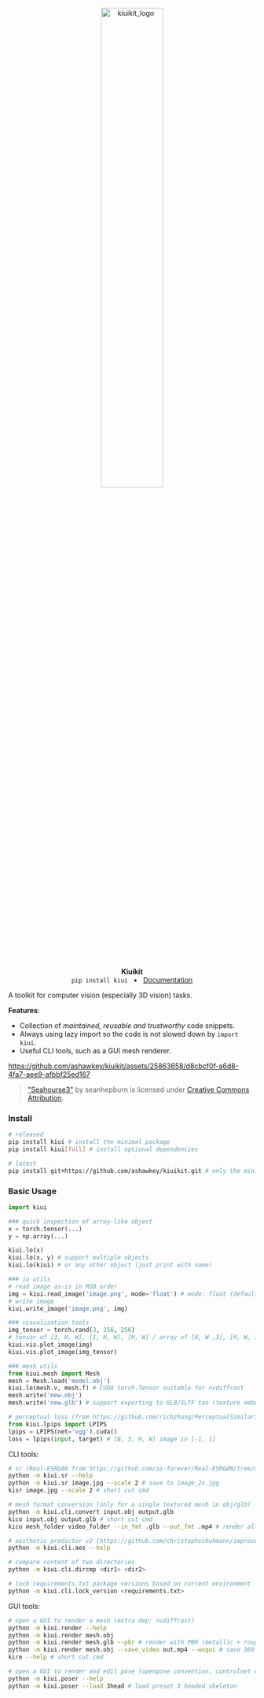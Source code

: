 <p align="center">
    <picture>
    <img alt="kiuikit_logo" src="docs/source/_static/logo.png" width="50%">
    </picture>
    </br>
    <b>Kiuikit</b>
    </br>
    <code>pip install kiui</code>
    &nbsp;&nbsp;&bull;&nbsp;&nbsp;
    <a href="https://kit.kiui.moe/">Documentation</a>
</p>

A toolkit for computer vision (especially 3D vision) tasks.

**Features**:
* Collection of *maintained, reusable and trustworthy* code snippets.
* Always using lazy import so the code is not slowed down by `import kiui`.
* Useful CLI tools, such as a GUI mesh renderer.

https://github.com/ashawkey/kiuikit/assets/25863658/d8cbcf0f-a6d8-4fa7-aee9-afbbf25ed167

> ["Seahourse3"](https://skfb.ly/6TwFv) by seanhepburn is licensed under [Creative Commons Attribution](http://creativecommons.org/licenses/by/4.0/).

### Install

```bash
# released
pip install kiui # install the minimal package
pip install kiui[full] # install optional dependencies

# latest
pip install git+https://github.com/ashawkey/kiuikit.git # only the minimal package
```

### Basic Usage

```python
import kiui

### quick inspection of array-like object
x = torch.tensor(...)
y = np.array(...)

kiui.lo(x)
kiui.lo(x, y) # support multiple objects
kiui.lo(kiui) # or any other object (just print with name)

### io utils
# read image as-is in RGB order
img = kiui.read_image('image.png', mode='float') # mode: float (default), pil, uint8, tensor
# write image
kiui.write_image('image.png', img)

### visualization tools
img_tensor = torch.rand(3, 256, 256) 
# tensor of [3, H, W], [1, H, W], [H, W] / array of [H, W ,3], [H, W, 1], [H, W] in [0, 1]
kiui.vis.plot_image(img)
kiui.vis.plot_image(img_tensor)

### mesh utils
from kiui.mesh import Mesh
mesh = Mesh.load('model.obj')
kiui.lo(mesh.v, mesh.f) # CUDA torch.Tensor suitable for nvdiffrast
mesh.write('new.obj')
mesh.write('new.glb') # support exporting to GLB/GLTF too (texture embedded).

# perceptual loss (from https://github.com/richzhang/PerceptualSimilarity)
from kiui.lpips import LPIPS
lpips = LPIPS(net='vgg').cuda()
loss = lpips(input, target) # [B, 3, H, W] image in [-1, 1]
```

CLI tools:
```bash
# sr (Real-ESRGAN from https://github.com/ai-forever/Real-ESRGAN/tree/main)
python -m kiui.sr --help
python -m kiui.sr image.jpg --scale 2 # save to image_2x.jpg
kisr image.jpg --scale 2 # short cut cmd

# mesh format conversion (only for a single textured mesh in obj/glb)
python -m kiui.cli.convert input.obj output.glb
kico input.obj output.glb # short cut cmd
kico mesh_folder video_folder --in_fmt .glb --out_fmt .mp4 # render all glb meshes into rotating videos

# aesthetic predictor v2 (https://github.com/christophschuhmann/improved-aesthetic-predictor)
python -m kiui.cli.aes --help

# compare content of two directories
python -m kiui.cli.dircmp <dir1> <dir2>

# lock requirements.txt package versions based on current environment
python -m kiui.cli.lock_version <requirements.txt>
```

GUI tools:
```bash
# open a GUI to render a mesh (extra dep: nvdiffrast)
python -m kiui.render --help
python -m kiui.render mesh.obj
python -m kiui.render mesh.glb --pbr # render with PBR (metallic + roughness)
python -m kiui.render mesh.obj --save_video out.mp4 --wogui # save 360 degree rotating video
kire --help # short cut cmd

# open a GUI to render and edit pose (openpose convention, controlnet compatible)
python -m kiui.poser --help
python -m kiui.poser --load 3head # load preset 3 headed skeleton
```
